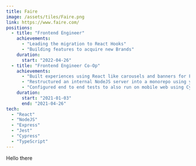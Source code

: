 ```yaml
---
title: Faire
image: /assets/tiles/Faire.png
link: https://www.faire.com/
positions:
  - title: "Frontend Engineer"
    achievements:
      - "Leading the migration to React Hooks"
      - "Building features to acquire new Brands"
    duration:
      start: "2022-04-26"
  - title: "Frontend Engineer Co-Op"
    achievements:
      - "Built experiences using React like carousels and banners for Faire Winter Market, a search component for editing preorders, and prompts for fixing cart issues."
      - "Restructured an internal NodeJS server into a monorepo using yarn workspaces to add a frontend for triggering actions manually."
      - "Configured end to end tests to also run on mobile web using Cypress to increase test coverage."
    duration:
      start: "2021-01-03"
      end: "2021-04-26"
tech:
  - "React"
  - "NodeJS"
  - "Express"
  - "Jest"
  - "Cypress"
  - "TypeScript"
---
```


Hello there

